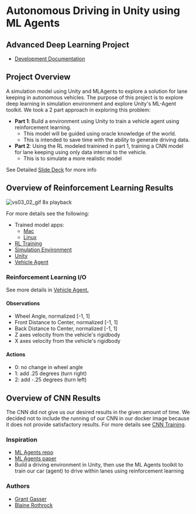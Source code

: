 # Autonomous Driving in Unity using ML Agents 
## Advanced Deep Learning Project

* [Development Documentation](docs/README.md)

## Project Overview
A simulation model using Unity and MLAgents to explore a solution for lane keeping in autonomous vehicles. The purpose of this project is to explore deep learning in simulation environment and explore Unity's ML-Agent toolkit. We took a 2 part approach in exploring this problem:

* **Part 1**: Build a environment using Unity to train a vehicle agent using reinforcement learning.
  * This model will be guided using oracle knowledge of the world.
  * This is intended to save time with the ability to generate driving data.
* **Part 2**: Using the RL modeled trainined in part 1, training a CNN model for lane keeping using only data internal to the vehicle.
  * This is to simulate a more realistic model

See Detailed [Slide Deck](docs/presentation_deck.pdf) for more info

## Overview of Reinforcement Learning Results
![vs03_02_gif](docs/images/vs03/vs03_02_full_track_8x.gif)
8x playback

For more details see the following: 
* Trained model apps:
  * [Mac](https://blainerothrock-public.s3.us-east-2.amazonaws.com/autonomous-vehicle-sim/submission/mac_road003_vs_03_02.zip)
  * [Linux](https://blainerothrock-public.s3.us-east-2.amazonaws.com/autonomous-vehicle-sim/submission/linux_road003_vs03_02.zip)
* [RL Training](docs/rl_training.md)
* [Simulation Environment](docs/simulation_environment.md)
* [Unity](docs/Unity.md)
* [Vehicle Agent](docs/vehicle_agent.md)

### Reinforcement Learning I/O
See more details in [Vehicle Agent.](docs/vehicle_agent.md)
#### Observations
* Wheel Angle, normalized [-1, 1]
* Front Distance to Center, normalized [-1, 1]
* Back Distance to Center, normalized [-1, 1]
* Z axes velocity from the vehicle's rigidbody
* X axes velocity from the vehicle's rigidbody

#### Actions
 * 0: no change in wheel angle
 * 1: add .25 degrees (turn right)
 * 2: add -.25 degrees (turn left)

## Overview of CNN Results
The CNN did not give us our desired results in the given amount of time. We decided not to include the running of our CNN in our docker image because it does not provide satisfactory results. For more details see [CNN Training](docs/convolutional_net.md).

### Inspiration
* [ML Agents repo](https://github.com/Unity-Technologies/ml-agents)
* [ML Agents paper](https://arxiv.org/pdf/1809.02627.pdf)
* Build a driving environment in Unity, then use the ML Agents toolkit to train our car (agent) to drive within lanes using reinforcement learning

### Authors
* [Grant Gasser](https://www.linkedin.com/in/grantgasser/)
* [Blaine Rothrock](https://www.linkedin.com/in/brothrock/)

